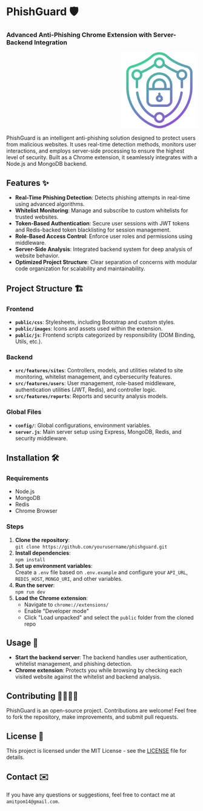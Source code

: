 # PhishGuard 🛡️

### Advanced Anti-Phishing Chrome Extension with Server-Backend Integration

<p align="right">
<img src="./public/images/cyber-security.png" alt="PhishGuard Logo" width="200" length="200" />
</p>

PhishGuard is an intelligent anti-phishing solution designed to protect users from malicious websites. It uses real-time detection methods, monitors user interactions, and employs server-side processing to ensure the highest level of security. Built as a Chrome extension, it seamlessly integrates with a Node.js and MongoDB backend.

## Features ✨

- **Real-Time Phishing Detection**: Detects phishing attempts in real-time using advanced algorithms.
- **Whitelist Monitoring**: Manage and subscribe to custom whitelists for trusted websites.
- **Token-Based Authentication**: Secure user sessions with JWT tokens and Redis-backed token blacklisting for session management.
- **Role-Based Access Control**: Enforce user roles and permissions using middleware.
- **Server-Side Analysis**: Integrated backend system for deep analysis of website behavior.
- **Optimized Project Structure**: Clear separation of concerns with modular code organization for scalability and maintainability.

## Project Structure 🏗️

### Frontend
- **`public/css`**: Stylesheets, including Bootstrap and custom styles.
- **`public/images`**: Icons and assets used within the extension.
- **`public/js`**: Frontend scripts categorized by responsibility (DOM Binding, Utils, etc.).

### Backend
- **`src/features/sites`**: Controllers, models, and utilities related to site monitoring, whitelist management, and cybersecurity features.
- **`src/features/users`**: User management, role-based middleware, authentication utilities (JWT, Redis), and controller logic.
- **`src/features/reports`**: Reports and security analysis models.

### Global Files
- **`config/`**: Global configurations, environment variables.
- **`server.js`**: Main server setup using Express, MongoDB, Redis, and security middleware.

## Installation 🛠️

### Requirements

- Node.js
- MongoDB
- Redis
- Chrome Browser

### Steps

1. **Clone the repository**:  
   `git clone https://github.com/yourusername/phishguard.git`
2. **Install dependencies**:  
   `npm install`
3. **Set up environment variables**:  
   Create a `.env` file based on `.env.example` and configure your `API_URL`, `REDIS_HOST`, `MONGO_URI`, and other variables.
4. **Run the server**:  
   `npm run dev`
5. **Load the Chrome extension**:
   - Navigate to `chrome://extensions/`
   - Enable "Developer mode"
   - Click "Load unpacked" and select the `public` folder from the cloned repo

## Usage 🚀

- **Start the backend server**: The backend handles user authentication, whitelist management, and phishing detection.
- **Chrome extension**: Protects you while browsing by checking each visited website against the whitelist and backend analysis.

## Contributing 👩‍💻👨‍💻

PhishGuard is an open-source project. Contributions are welcome! Feel free to fork the repository, make improvements, and submit pull requests.

## License 📜

This project is licensed under the MIT License - see the [LICENSE](LICENSE) file for details.

## Contact ✉️

If you have any questions or suggestions, feel free to contact me at `amitpom14@gmail.com`.
